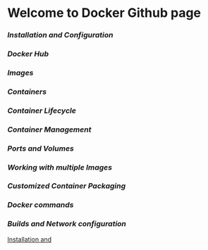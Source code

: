 # Welcome to Docker Github page 

### *Installation and Configuration*
### *Docker Hub*
### *Images*
### *Containers*
### *Container Lifecycle*
### *Container Management* 
### *Ports and Volumes*
### *Working with multiple Images*
### *Customized Container Packaging*
### *Docker commands*
### *Builds and Network configuration*

<p><a href="docker/test.html">Installation and</a></p>
